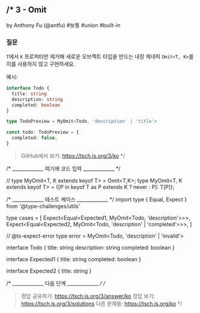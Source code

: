 /*
  3 - Omit
  -------
  by Anthony Fu (@antfu) #보통 #union #built-in

  ### 질문

  `T`에서 `K` 프로퍼티만 제거해 새로운 오브젝트 타입을 만드는 내장 제네릭 `Omit<T, K>`를 이를 사용하지 않고 구현하세요.

  예시:

  ```ts
  interface Todo {
    title: string
    description: string
    completed: boolean
  }

  type TodoPreview = MyOmit<Todo, 'description' | 'title'>

  const todo: TodoPreview = {
    completed: false,
  }
  ```

  > GitHub에서 보기: https://tsch.js.org/3/ko
*/

/* _____________ 여기에 코드 입력 _____________ */

// type MyOmit<T, K extends keyof T> = Omit<T,K>;
type MyOmit<T, K extends keyof T> = {[P in keyof T as P extends K ? never : P]: T[P]};

/* _____________ 테스트 케이스 _____________ */
import type { Equal, Expect } from '@type-challenges/utils'

type cases = [
  Expect<Equal<Expected1, MyOmit<Todo, 'description'>>>,
  Expect<Equal<Expected2, MyOmit<Todo, 'description' | 'completed'>>>,
]

// @ts-expect-error
type error = MyOmit<Todo, 'description' | 'invalid'>

interface Todo {
  title: string
  description: string
  completed: boolean
}

interface Expected1 {
  title: string
  completed: boolean
}

interface Expected2 {
  title: string
}

/* _____________ 다음 단계 _____________ */
/*
  > 정답 공유하기: https://tsch.js.org/3/answer/ko
  > 정답 보기: https://tsch.js.org/3/solutions
  > 다른 문제들: https://tsch.js.org/ko
*/
